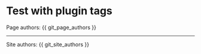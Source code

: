 # Test with plugin tags

Page authors: {{ git_page_authors }}

----

Site authors: {{ git_site_authors }}
